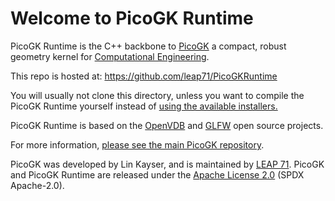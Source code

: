 # Welcome to PicoGK Runtime

PicoGK Runtime is the C++ backbone to [PicoGK](https://picogk.org) a compact, robust geometry kernel for [Computational Engineering](https://leap71.com/computationalengineering/). 

This repo is hosted at: https://github.com/leap71/PicoGKRuntime

You will usually not clone this directory, unless you want to compile the PicoGK Runtime yourself instead of [using the available installers.](https://github.com/leap71/PicoGK/releases)

PicoGK Runtime is based on the [OpenVDB](https://github.com/AcademySoftwareFoundation/openvdb) and [GLFW](https://github.com/glfw/glfw) open source projects.

For more information, [please see the main PicoGK repository](https://github.com/leap71/PicoGK).

PicoGK was developed by Lin Kayser, and is maintained by [LEAP 71](www.leap71.com). PicoGK and PicoGK Runtime are released under the [Apache License 2.0](https://www.apache.org/licenses/LICENSE-2.0) (SPDX Apache-2.0).  